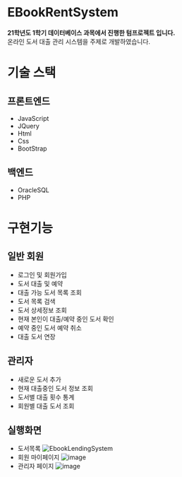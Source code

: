 # EBookRentSystem
**21학년도 1학기 데이터베이스 과목에서 진행한 텀프로젝트 입니다.**  
온라인 도서 대출 관리 시스템을 주제로 개발하였습니다.

# 기술 스택
## 프론트엔드
- JavaScript
- JQuery
- Html
- Css
- BootStrap


## 백엔드
- OracleSQL
- PHP

# 구현기능

## 일반 회원
- 로그인 및 회원가입
- 도서 대출 및 예약
- 대출 가능 도서 목록 조회
- 도서 목록 검색
- 도서 상세정보 조회
- 현재 본인이 대출/예약 중인 도서 확인
- 예약 중인 도서 예약 취소
- 대출 도서 연장

## 관리자
- 새로운 도서 추가
- 현재 대출중인 도서 정보 조회
- 도서별 대출 횟수 통계
- 회원별 대출 도서 조회

## 실행화면
- 도서목록
![EbookLendingSystem](https://user-images.githubusercontent.com/51700274/124383037-6391b300-dd05-11eb-9dce-0020ede5ceae.jpg)  
- 회원 마이페이지
![image](https://user-images.githubusercontent.com/51700274/124383170-e9adf980-dd05-11eb-8ad3-bcad1672c65a.png)  
- 관리자 페이지
![image](https://user-images.githubusercontent.com/51700274/124383202-1235f380-dd06-11eb-9b06-5d2b4152cb34.png)



